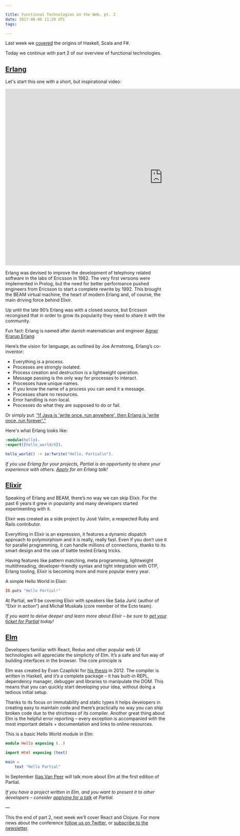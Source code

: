 ```yaml
---

title: Functional Technologies on the Web, pt. 2
date: 2017-06-06 11:29 UTC
tags:

---
```


Last week we [covered](http://partialconf.com/blog/functional-technologies-on-the-web-pt1) the origins of Haskell, Scala and F#.

Today we continue with part 2 of our overview of functional technologies.

## [Erlang](https://www.erlang.org/)

Let's start this one with a short, but inspirational video:

<div class="video-container">
    <iframe width="980" height="551" src="https://www.youtube.com/embed/uKfKtXYLG78" frameborder="0" allowfullscreen></iframe>
</div>

Erlang was devised to improve the development of telephony related software in the labs of Ericsson in 1982. The very first versions were implemented in Prolog, but the need for better performance pushed engineers from Ericsson to start a complete rewrite by 1992. This brought the BEAM virtual machine, the heart of modern Erlang and, of course, the main driving force behind Elixir.

Up until the late 90’s Erlang was with a closed source, but Ericsson recongised that in order to grow its popularity they need to share it with the community.

Fun fact: Erlang is named after danish matematician and engineer [Agner Krarup Erlang](https://en.wikipedia.org/wiki/Agner_Krarup_Erlang)

Here’s the vision for language, as outlined by Joe Armstrong, Erlang’s co-inventor:

- Everything is a process.
- Processes are strongly isolated.
- Process creation and destruction is a lightweight operation.
- Message passing is the only way for processes to interact.
- Processes have unique names.
- If you know the name of a process you can send it a message.
- Processes share no resources.
- Error handling is non-local.
- Processes do what they are supposed to do or fail.

Or simply put: [“If Java is 'write once, run anywhere', then Erlang is 'write once, run forever'.”](https://www.youtube.com/watch?v=u41GEwIq2mE&t=3m59s)

Here's what Erlang looks like:

```erlang
-module(hello).
-export([hello_world/0]).

hello_world() -> io:fwrite("Hello, Partial\n").
```

*If you use Erlang for your projects, Partial is an opportunity to share your experience with others. [Apply](https://goo.gl/qGfmds) for an Erlang talk!*

## [Elixir](https://elixir-lang.org)

Speaking of Erlang and BEAM, there’s no way we can skip Elixir. For the past 6 years it grew in popularity and many developers started experimenting with it.

Elixir was created as a side project by José Valim, a respected Ruby and Rails contributor.

Everything in Elixir is an expression, it features a dynamic dispatch approach to polymorphism and it is really, really fast. Even if you don’t use it for parallel programming, it can handle millions of connections, thanks to its smart design and the use of battle tested Erlang tricks.

Having features like pattern matching, meta programming, lightweight multithreading, developer-friendly syntax and tight integration with OTP, Erlang tooling, Elixir is becoming more and more popular every year.

A simple Hello World in Elixir:

```elixir
IO.puts "Hello Partial!"
```

At Partial, we’ll be covering Elixir with speakers like Saša Jurić (author of “Elxir in action”) and Michał Muskała (core member of the Ecto team).

*If you want to delve deeper and learn more about Elixir – be sure to [get your ticket for Partial](http://partialconf.com/tickets) today!*

## [Elm](http://elm-lang.org)

Developers familiar with React, Redux and other popular web UI technologies will appreciate the simplicity of Elm. It’s a safe and fun way of building interfaces in the browser. The core principle is

Elm was created by Evan Czaplicki for [his thesis](http://elm-lang.org/assets/papers/concurrent-frp.pdf) in 2012. The compiler is written in Haskell, and it’s a complete package – it has built-in REPL, dependency manager, debugger and libraries to manipulate the DOM. This means that you can quickly start developing your idea, without doing a tedious initial setup.

Thanks to its focus on immutability and static types it helps developers in creating easy to maintain code and there’s practically no way you can ship broken code due to the strictness of its compiler. Another great thing about Elm is the helpful error reporting – every exception is accompanied with the most important details + documentation and links to online resources.

This is a basic Hello World module in Elm:

```elm
module Hello exposing (..)

import Html exposing (text)

main =
    text "Hello Partial"
```

In September [Ilias Van Peer](https://blog.ilias.xyz) will talk more about Elm at the first edition of Partial.

*If you have a project written in Elm, and you want to present it to other developers – consider [applying for a talk](https://goo.gl/qGfmds) at Partial.*

—

This the end of part 2, next week we’ll cover React and Clojure. For more news about the conference [follow us on Twitter](http://twitter.com/partialconf), or [subscribe to the newsletter](http://partialconf.com/#subscribe).